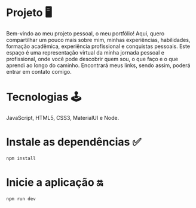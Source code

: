 # Projeto 🖥️

<p>
Bem-vindo ao meu projeto pessoal, o meu portfólio! Aqui, quero compartilhar um pouco mais sobre mim, minhas experiências, habilidades, formação acadêmica, experiência profissional e conquistas pessoais. Este espaço é uma representação virtual da minha jornada pessoal e profissional, onde você pode descobrir quem sou, o que faço e o que aprendi ao longo do caminho. Encontrará meus links, sendo assim, poderá entrar em contato comigo.
</p>

# Tecnologias 🕹️
<p>
JavaScript, HTML5, CSS3, MaterialUI e Node.
</p>



# Instale as dependências ✅
```bash
npm install
``` 

# Inicie a aplicação 🔛
```bash
npm run dev
```

